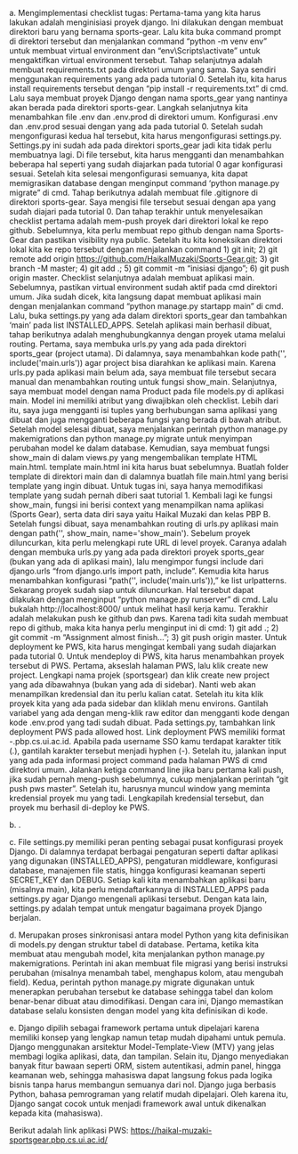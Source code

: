 a.	Mengimplementasi checklist tugas:
    Pertama-tama yang kita harus lakukan adalah menginisiasi proyek django. Ini dilakukan dengan membuat direktori baru yang bernama sports-gear. Lalu kita buka command prompt di direktori tersebut dan menjalankan command “python -m venv env” untuk membuat virtual environment dan “env\Scripts\activate” untuk mengaktifkan virtual environment tersebut. 
    Tahap selanjutnya adalah membuat requirements.txt pada direktori umum yang sama. Saya sendiri menggunakan requirements yang ada pada tutorial 0. Setelah itu, kita harus install requirements tersebut dengan “pip install -r requirements.txt” di cmd. Lalu saya membuat proyek Django dengan nama sports_gear yang nantinya akan berada pada direktori sports-gear.
    Langkah selanjutnya kita menambahkan file .env dan .env.prod di direktori umum. Konfigurasi .env dan .env.prod sesuai dengan yang ada pada tutorial 0. Setelah sudah mengonfigurasi kedua hal tersebut, kita harus mengonfigurasi settings.py. Settings.py ini sudah ada pada direktori sports_gear jadi kita tidak perlu membuatnya lagi. Di file tersebut, kita harus mengganti dan menambahkan beberapa hal seperti yang sudah diajarkan pada tutorial 0 agar konfigurasi sesuai. Setelah kita selesai mengonfigurasi semuanya, kita dapat memigrasikan database dengan menginput command ‘python manage.py migrate” di cmd.
    Tahap berikutnya adalah membuat file .gitignore di direktori sports-gear. Saya mengisi file tersebut sesuai dengan apa yang sudah diajari pada tutorial 0. Dan tahap terakhir untuk menyelesaikan checklist pertama adalah mem-push proyek dari direktori lokal ke repo github. Sebelumnya, kita perlu membuat repo github dengan nama Sports-Gear dan pastikan visibility nya public. Setelah itu kita koneksikan direktori lokal kita ke repo tersebut dengan menjalankan command 1) git init; 2) git remote add origin https://github.com/HaikalMuzaki/Sports-Gear.git; 3) git branch -M master; 4) git add .; 5) git commit -m “inisiasi django”; 6) git push origin master.
    Checklist selanjutnya adalah membuat aplikasi main. Sebelumnya, pastikan virtual environment sudah aktif pada cmd direktori umum. Jika sudah dicek, kita langsung dapat membuat aplikasi main dengan menjalankan command “python manage.py startapp main” di cmd. Lalu, buka settings.py yang ada dalam direktori sports_gear dan tambahkan ‘main’ pada list INSTALLED_APPS.
    Setelah aplikasi main berhasil dibuat, tahap berikutnya adalah menghubungkannya dengan proyek utama melalui routing. Pertama, saya membuka urls.py yang ada pada direktori sports_gear (project utama). Di dalamnya, saya menambahkan kode path('', include('main.urls')) agar project bisa diarahkan ke aplikasi main. Karena urls.py pada aplikasi main belum ada, saya membuat file tersebut secara manual dan menambahkan routing untuk fungsi show_main.
    Selanjutnya, saya membuat model dengan nama Product pada file models.py di aplikasi main. Model ini memiliki atribut yang diwajibkan oleh checklist. Lebih dari itu, saya juga mengganti isi tuples yang berhubungan sama aplikasi yang dibuat dan juga mengganti beberapa fungsi yang berada di bawah atribut. Setelah model selesai dibuat, saya menjalankan perintah python manage.py makemigrations dan python manage.py migrate untuk menyimpan perubahan model ke dalam database.
    Kemudian, saya membuat fungsi show_main di dalam views.py yang mengembalikan template HTML main.html. template main.html ini kita harus buat sebelumnya. Buatlah folder template di direktori main dan di dalamnya buatlah file main.html yang berisi template yang ingin dibuat. Untuk tugas ini, saya hanya memodifikasi template yang sudah pernah diberi saat tutorial 1. Kembali lagi ke fungsi show_main, fungsi ini berisi context yang menampilkan nama aplikasi (Sports Gear), serta data diri saya yaitu Haikal Muzaki dan kelas PBP B. Setelah fungsi dibuat, saya menambahkan routing di urls.py aplikasi main dengan path('', show_main, name='show_main').
    Sebelum proyek diluncurkan, kita perlu melengkapi rute URL di level proyek. Caranya adalah dengan membuka urls.py yang ada pada direktori proyek sports_gear (bukan yang ada di aplikasi main), lalu mengimpor fungsi include dari django.urls “from django.urls import path, include”. Kemudia kita harus menambahkan konfigurasi “path('', include('main.urls')),” ke list urlpatterns.
    Sekarang proyek sudah siap untuk diluncurkan. Hal tersebut dapat dilakukan dengan menginput “python manage.py runserver” di cmd. Lalu bukalah  http://localhost:8000/ untuk melihat hasil kerja kamu.
    Terakhir adalah melakukan push ke github dan pws. Karena tadi kita sudah membuat repo di github, maka kita hanya perlu menginput ini di cmd: 1) git add .; 2) git commit -m “Assignment almost finish...”; 3) git push origin master. Untuk deployment ke PWS, kita harus mengingat kembali yang sudah diajarkan pada tutorial 0.
    Untuk mendeploy di PWS, kita harus menambahkan proyek tersebut di PWS. Pertama, akseslah halaman PWS, lalu klik create new project. Lengkapi nama projek (sportsgear) dan klik create new project yang ada dibawahnya (bukan yang ada di sidebar). Nanti web akan menampilkan kredensial dan itu perlu kalian catat. Setelah itu kita klik proyek kita yang ada pada sidebar dan kliklah menu environs. Gantilah variabel yang ada dengan meng-klik raw editor dan mengganti kode dengan kode .env.prod yang tadi sudah dibuat. Pada settings.py, tambahkan link deployment PWS pada allowed host. Link deployment PWS memiliki format <username-sso>-<nama proyek>.pbp.cs.ui.ac.id. Apabila pada username SSO kamu terdapat karakter titik (.), gantilah karakter tersebut menjadi hyphen (-). Setelah itu, jalankan input yang ada pada informasi project command pada halaman PWS di cmd direktori umum. Jalankan ketiga command line jika baru pertama kali push, jika sudah pernah meng-push sebelumnya, cukup menjalankan perintah “git push pws master”. Setelah itu, harusnya muncul window yang meminta kredensial proyek mu yang tadi. Lengkapilah kredensial tersebut, dan proyek mu berhasil di-deploy ke PWS. 

b.	.

c.	File settings.py memiliki peran penting sebagai pusat konfigurasi proyek Django. Di dalamnya terdapat berbagai pengaturan seperti daftar aplikasi yang digunakan (INSTALLED_APPS), pengaturan middleware, konfigurasi database, manajemen file statis, hingga konfigurasi keamanan seperti SECRET_KEY dan DEBUG. Setiap kali kita menambahkan aplikasi baru (misalnya main), kita perlu mendaftarkannya di INSTALLED_APPS pada settings.py agar Django mengenali aplikasi tersebut. Dengan kata lain, settings.py adalah tempat untuk mengatur bagaimana proyek Django berjalan.

d.	Merupakan proses sinkronisasi antara model Python yang kita definisikan di models.py dengan struktur tabel di database. Pertama, ketika kita membuat atau mengubah model, kita menjalankan python manage.py makemigrations. Perintah ini akan membuat file migrasi yang berisi instruksi perubahan (misalnya menambah tabel, menghapus kolom, atau mengubah field). Kedua, perintah python manage.py migrate digunakan untuk menerapkan perubahan tersebut ke database sehingga tabel dan kolom benar-benar dibuat atau dimodifikasi. Dengan cara ini, Django memastikan database selalu konsisten dengan model yang kita definisikan di kode.

e.	Django dipilih sebagai framework pertama untuk dipelajari karena memiliki konsep yang lengkap namun tetap mudah dipahami untuk pemula. Django menggunakan arsitektur Model-Template-View (MTV) yang jelas membagi logika aplikasi, data, dan tampilan. Selain itu, Django menyediakan banyak fitur bawaan seperti ORM, sistem autentikasi, admin panel, hingga keamanan web, sehingga mahasiswa dapat langsung fokus pada logika bisnis tanpa harus membangun semuanya dari nol. Django juga berbasis Python, bahasa pemrograman yang relatif mudah dipelajari. Oleh karena itu, Django sangat cocok untuk menjadi framework awal untuk dikenalkan kepada kita (mahasiswa).

Berikut adalah link aplikasi PWS: https://haikal-muzaki-sportsgear.pbp.cs.ui.ac.id/